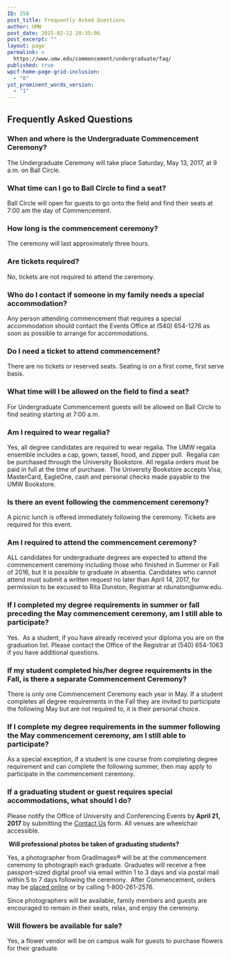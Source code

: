 ```yaml
---
ID: 258
post_title: Frequently Asked Questions
author: UMW
post_date: 2015-02-12 20:35:06
post_excerpt: ""
layout: page
permalink: >
  https://www.umw.edu/commencement/undergraduate/faq/
published: true
wpcf-home-page-grid-inclusion:
  - "0"
yst_prominent_words_version:
  - "1"
---
```

<h2>Frequently Asked Questions</h2>
<h3>When and where is the Undergraduate Commencement Ceremony?</h3>
The Undergraduate Ceremony will take place Saturday, May 13, 2017, at 9 a.m. on Ball Circle.
<h3>What time can I go to Ball Circle to find a seat?</h3>
Ball Circle will open for guests to go onto the field and find their seats at 7:00 am the day of Commencement.
<h3>How long is the commencement ceremony?</h3>
The ceremony will last approximately three hours.
<h3>Are tickets required?</h3>
No, tickets are not required to attend the ceremony.
<h3>Who do I contact if someone in my family needs a special accommodation?</h3>
Any person attending commencement that requires a special accommodation should contact the Events Office at (540) 654-1276 as soon as possible to arrange for accommodations.
<h3>Do I need a ticket to attend commencement?</h3>
There are no tickets or reserved seats. Seating is on a first come, first serve basis.
<h3>What time will I be allowed on the field to find a seat?</h3>
For Undergraduate Commencement guests will be allowed on Ball Circle to find seating starting at 7:00 a.m.
<h3>Am I required to wear regalia?</h3>
Yes, all degree candidates are required to wear regalia. The UMW regalia ensemble includes a cap, gown, tassel, hood, and zipper pull.  Regalia can be purchased through the University Bookstore. All regalia orders must be paid in full at the time of purchase.  The University Bookstore accepts Visa, MasterCard, EagleOne, cash and personal checks made payable to the UMW Bookstore.
<h3>Is there an event following the commencement ceremony?</h3>
A picnic lunch is offered immediately following the ceremony. Tickets are required for this event.
<h3>Am I required to attend the commencement ceremony?</h3>
ALL candidates for undergraduate degrees are expected to attend the commencement ceremony including those who finished in Summer or Fall of 2016, but it is possible to graduate in absentia. Candidates who cannot attend must submit a written request no later than April 14, 2017, for permission to be excused to Rita Dunston, Registrar at rdunston@umw.edu.
<h3>If I completed my degree requirements in summer or fall preceding the May commencement ceremony, am I still able to participate?</h3>
Yes.  As a student, if you have already received your diploma you are on the graduation list. Please contact the Office of the Registrar at (540) 654-1063 if you have additional questions.
<h3>If my student completed his/her degree requirements in the Fall, is there a separate Commencement Ceremony?</h3>
There is only one Commencement Ceremony each year in May. If a student completes all degree requirements in the Fall they are invited to participate the following May but are not required to, it is their personal choice.
<h3>If I complete my degree requirements in the summer following the May commencement ceremony, am I still able to participate?</h3>
As a special exception, if a student is one course from completing degree requirement and can complete the following summer, then may apply to participate in the commencement ceremony.
<h3>If a graduating student or guest requires special accommodations, what should I do?</h3>
Please notify the Office of University and Conferencing Events by <strong>April 21, 2017</strong> by submitting the <a href="http://www.umw.edu/commencement/contact-us/">Contact Us</a> form. All venues are wheelchair accessible.

<strong> </strong><strong>Will professional photos be taken of graduating students?</strong>

Yes, a photographer from GradImages® will be at the commencement ceremony to photograph each graduate. Graduates will receive a free passport-sized digital proof via email within 1 to 3 days and via postal mail within 5 to 7 days following the ceremony.  After Commencement, orders may be <a href="http://www.gradimages.com">placed online</a> or by calling 1-800-261-2576.

Since photographers will be available, family members and guests are encouraged to remain in their seats, relax, and enjoy the ceremony.
<h3>Will flowers be available for sale?</h3>
Yes, a flower vendor will be on campus walk for guests to purchase flowers for their graduate.